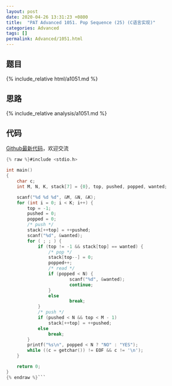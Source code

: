 ```yaml
---
layout: post
date: 2020-04-26 13:31:23 +0800
title:  "PAT Advanced 1051. Pop Sequence (25) (C语言实现)"
categories: Advanced
tags: []
permalink: Advanced/1051.html
---
```


## 题目

{% include_relative html/a1051.md %}

## 思路

{% include_relative analysis/a1051.md %}

## 代码

[Github最新代码](https://github.com/OliverLew/PAT/blob/master/PATAdvanced/1051.c)，欢迎交流

```c
{% raw %}#include <stdio.h>

int main()
{
	char c;
	int M, N, K, stack[7] = {0}, top, pushed, popped, wanted;

	scanf("%d %d %d", &M, &N, &K);
	for (int i = 0; i < K; i++) {
		top = -1;
		pushed = 0;
		popped = 0;
		/* push */
		stack[++top] = ++pushed;
		scanf("%d", &wanted);
		for ( ; ; ) {
			if (top != -1 && stack[top] == wanted) {
				/* pop */
				stack[top--] = 0;
				popped++;
				/* read */
				if (popped < N) {
						scanf("%d", &wanted);
						continue;
				}
				else
						break;
			}
			/* push */
			if (pushed < N && top < M - 1)
				stack[++top] = ++pushed;
			else
				break;
		}
		printf("%s\n", popped < N ? "NO" : "YES");
		while ((c = getchar()) != EOF && c != '\n');
	}

	return 0;
}
{% endraw %}```